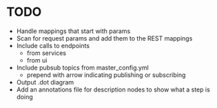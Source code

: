 TODO
====

* Handle mappings that start with params
* Scan for request params and add them to the REST mappings
* Include calls to endpoints
    * from services
    * from ui
* Include pubsub topics from master_config.yml
    * prepend with arrow indicating publishing or subscribing
* Output .dot diagram
* Add an annotations file for description nodes to show what a step is doing